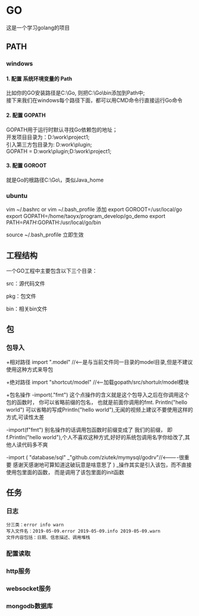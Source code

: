 # GO
这是一个学习golang的项目
## PATH
### windows
#### 1. 配置 系统环境变量的 Path
比如你的GO安装路径是C:\Go, 则把C:\Go\bin添加到Path中;<br />
接下来我们在windows每个路径下面，都可以用CMD命令行直接运行Go命令

#### 2. 配置 GOPATH
GOPATH用于运行时默认寻找Go依赖包的地址；<br />
开发项目目录为：D:\work\project1;<br />
引入第三方包目录为: D:work\plugin;<br />
GOPATH = D:work\plugin;D:\work\project1;

#### 3. 配置 GOROOT
就是Go的根路径C:\Go\，类似Java_home
### ubuntu
vim ~/.bashrc
or 
vim ~/.bash_profile
添加
export GOROOT=/usr/local/go
export GOPATH=/home/taoyx/program_develop/go_demo
export PATH=$PATH:$GOPATH:/usr/local/go/bin

source ~/.bash_profile 立即生效
## 工程结构
一个GO工程中主要包含以下三个目录：

src：源代码文件

pkg：包文件

bin：相关bin文件

## 包
### 包导入
+相对路径
import ".model"  //<--是与当前文件同一目录的model目录,但是不建议使用这种方式来导包

+绝对路径
import "shortcut/model" //<--加载gopath/src/shortulr/model模块

+包名操作
-import(."fmt")
这个点操作的含义就是这个包导入之后在你调用这个包的函数时， 你可以省略前缀的包名， 也就是前面你调用的fmt. Println("hello world") 可以省略的写成Println("hello world"),无闻的视频上建议不要使用这样的方式,可读性太差

-import(f"fmt")
别名操作的话调用包函数时前缀变成了 我们的前缀， 即f.Println("hello world"),个人不喜欢这种方式,好好的系统包调用名字你给改了,其他人读代码多不爽

-import (
"database/sql"
_"github.com/ziutek/mymysql/godrv"//<----很重要 感谢天感谢地可算知道这破玩意是啥意思了
)
_操作其实是引入该包，而不直接使用包里面的函数， 而是调用了该包里面的init函数

## 任务

### 日志

    分三类：error info warn
    写入文件名：2019-05-09.error 2019-05-09.info 2019-05-09.warn
    文件内容包括：日期、信息描述、调用堆栈

### 配置读取

### http服务

### websocket服务

### mongodb数据库
